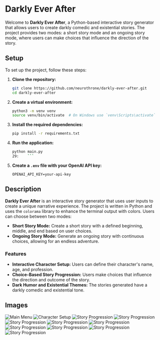 # Darkly Ever After

Welcome to **Darkly Ever After**, a Python-based interactive story generator that allows users to create darkly comedic
and existential stories. The project provides two modes: a short story mode and an ongoing story mode, where users can
make choices that influence the direction of the story.

## Setup

To set up the project, follow these steps:

1. **Clone the repository:**
    ```sh
    git clone https://github.com/neurothrone/darkly-ever-after.git
    cd darkly-ever-after
    ```

2. **Create a virtual environment:**
    ```sh
    python3 -m venv venv
    source venv/bin/activate  # On Windows use `venv\Scripts\activate`
    ```

3. **Install the required dependencies:**
    ```sh
    pip install -r requirements.txt
    ```

4. **Run the application:**
    ```sh
    python main.py
    29:    ```

5. **Create a `.env` file with your OpenAI API key:**
    ```
    OPENAI_API_KEY=your-api-key
    ```

## Description

**Darkly Ever After** is an interactive story generator that uses user inputs to create a unique narrative experience.
The project is written in Python and uses the `colorama` library to enhance the terminal output with colors. Users can
choose between two modes:

- **Short Story Mode:** Create a short story with a defined beginning, middle, and end based on user choices.
- **Ongoing Story Mode:** Generate an ongoing story with continuous choices, allowing for an endless adventure.

### Features

- **Interactive Character Setup:** Users can define their character's name, age, and profession.
- **Choice-Based Story Progression:** Users make choices that influence the direction and outcome of the story.
- **Dark Humor and Existential Themes:** The stories generated have a darkly comedic and existential tone.

## Images

![Main Menu](assets/01-main-menu.png)
![Character Setup](assets/02-character-setup.png)
![Story Progression](assets/03-short-story-part1-01.png)
![Story Progression](assets/04-short-story-part1-02.png)
![Story Progression](assets/05-short-story-part2-01.png)
![Story Progression](assets/06-short-story-part2-02.png)
![Story Progression](assets/07-short-story-part3-01.png)
![Story Progression](assets/08-short-story-part3-02.png)
![Story Progression](assets/09-short-story-part4-01.png)
![Story Progression](assets/10-short-story-part4-02.png)
![Story Progression](assets/11-short-story-part4-03.png)
